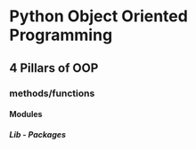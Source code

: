 # Python Object Oriented Programming
## 4 Pillars of OOP
### methods/functions
#### Modules
##### Lib - Packages
